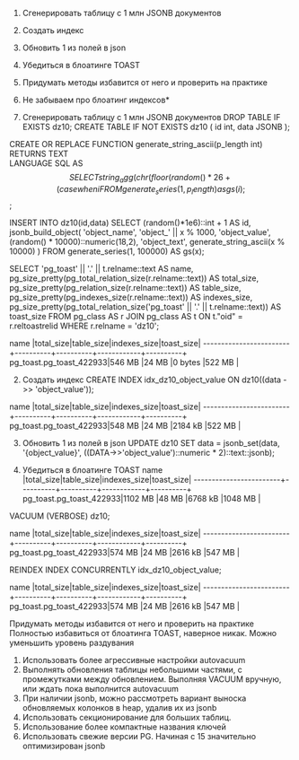 1. Сгенерировать таблицу с 1 млн JSONB документов
2. Создать индекс
3. Обновить 1 из полей в json
4. Убедиться в блоатинге TOAST
5. Придумать методы избавится от него и проверить на практике
6. Не забываем про блоатинг индексов*


1. Сгенерировать таблицу с 1 млн JSONB документов
DROP TABLE IF EXISTS dz10;
CREATE TABLE IF NOT EXISTS dz10 (
    id int,
    data JSONB
);

CREATE OR REPLACE FUNCTION generate_string_ascii(p_length int)
RETURNS TEXT  
LANGUAGE SQL
AS
$$
SELECT 
	string_agg(chr(floor(random() * 26 + (case when i % 2 = 0 then 65 else 97 end))::int), '')
FROM 
	generate_series(1, p_length) as gs(i);
$$;


INSERT INTO dz10(id,data)
SELECT 
	(random()*1e6)::int + 1 AS id,
	jsonb_build_object(
        'object_name', 'object_' || x % 1000,
        'object_value', (random() * 10000)::numeric(18,2),
        'object_text', generate_string_ascii(x % 10000)
    )
FROM 
	generate_series(1, 100000) AS gs(x);

SELECT
	'pg_toast' || '.' || t.relname::text AS name,
	pg_size_pretty(pg_total_relation_size(r.relname::text)) AS total_size,
	pg_size_pretty(pg_relation_size(r.relname::text)) AS table_size,
	pg_size_pretty(pg_indexes_size(r.relname::text)) AS indexes_size,
    pg_size_pretty(pg_total_relation_size('pg_toast' || '.' || t.relname::text)) AS toast_size
FROM 
	pg_class AS r 
	JOIN pg_class AS t ON t."oid" = r.reltoastrelid
WHERE 
	r.relname = 'dz10';

name                    |total_size|table_size|indexes_size|toast_size|
------------------------+----------+----------+------------+----------+
pg_toast.pg_toast_422933|546 MB    |24 MB     |0 bytes     |522 MB    |

2. Создать индекс
CREATE INDEX idx_dz10_object_value ON dz10((data ->> 'object_value'));

name                    |total_size|table_size|indexes_size|toast_size|
------------------------+----------+----------+------------+----------+
pg_toast.pg_toast_422933|548 MB    |24 MB     |2184 kB     |522 MB    |


3. Обновить 1 из полей в json
UPDATE dz10
SET data = 
	jsonb_set(data, '{object_value}', ((DATA->>'object_value')::numeric * 2)::text::jsonb);

4. Убедиться в блоатинге TOAST
name                    |total_size|table_size|indexes_size|toast_size|
------------------------+----------+----------+------------+----------+
pg_toast.pg_toast_422933|1102 MB   |48 MB     |6768 kB     |1048 MB   |


VACUUM (VERBOSE) dz10;

name                    |total_size|table_size|indexes_size|toast_size|
------------------------+----------+----------+------------+----------+
pg_toast.pg_toast_422933|574 MB    |24 MB     |2616 kB     |547 MB    |

REINDEX INDEX CONCURRENTLY idx_dz10_object_value;

name                    |total_size|table_size|indexes_size|toast_size|
------------------------+----------+----------+------------+----------+
pg_toast.pg_toast_422933|574 MB    |24 MB     |2616 kB     |547 MB    |


Придумать методы избавится от него и проверить на практике
Полностью избавиться от блоатинга TOAST, наверное никак.
Можно уменьшить уровень раздувания
1. Использовать более агрессивные настройки autovacuum
2. Выполнять обновления таблицы небольшими частями, с промежутками между обновлением. Выполняя VACUUM вручную, или ждать пока выполнится autovacuum
3. При наличии jsonb, можно рассмотреть вариант выноска обновляемых колонков в heap, удалив их из jsonb
4. Использовать секционирование для больших таблиц.
5. Использование более компактные названия ключей
6. Использовать свежие версии PG. Начиная с 15 значительно оптимизирован jsonb
